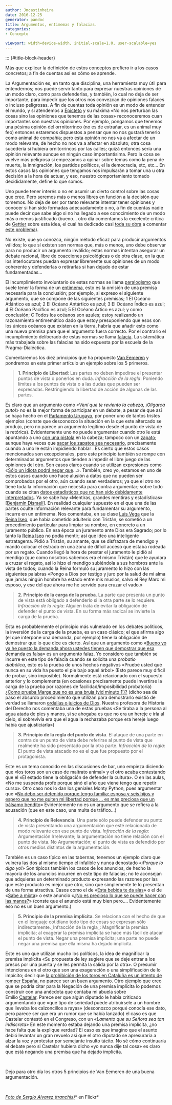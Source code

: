 ```yaml
---
author: Jmcastinheira
date: 2016-12-25
generator: pandoc
title: Argumentos, entimemas y falacias.
categories:
- Concepto

viewport: width=device-width, initial-scale=1.0, user-scalable=yes
---
```


::: {#title-block-header}

Más que explicar la definición de estos conceptos prefiero ir a los
casos concretos; a fin de cuentas así es cómo se aprende.

La Argumentación es, en tanto que disciplina, una herramienta muy útil
para entendernos; nos puede servir tanto para expresar nuestras
opiniones de un modo claro, como para defenderlas, y también, lo cual no
deja de ser importante, para impedir que los otros nos convezcan de
opiniones falaces o incluso peligrosas. A fin de cuentas toda opinión es
un modo de entender el mundo, y si atendemos a
[Epicteto](http://www.google.es/url?sa=t&source=web&cd=1&ved=0CBoQFjAA&url=http%3A%2F%2Fes.wikipedia.org%2Fwiki%2FEpicteto&ei=MpjmTJfpJMrChAeyz7y4DA&usg=AFQjCNHVIgUkI-2TQju3v2BiFakZupW07A&sig2=zO_CZ6bid5RgDBhUK8dDPg)
y su máxima «No nos perturban las cosas sino las opiniones que tenemos
de las cosas» reconoceremos cuan importantes son nuestras opiniones. Por
ejemplo, pongamos que tenemos una pésima opinión del orrnitorrinco (no
es de extrañar, es un animal muy feo) entonces estaremos dispuestos a
pensar que no nos gustará tenerlo como animal de compañía; pero esta
opinión no nos va a afectar de un modo relevante, de hecho no nos va a
afectar en absoluto; otra cosa sucedería si hubiera ornitorrincos por
las calles; quizá entonces sería una opinión relevante aunque en ningún
caso importantísima. Pero la cosa se vuelve más peligrosa si empezamos a
opinar sobre temas como la pena de muerte, la inmigración, los partidos
políticos, el la democracia, etc, etc... En estos casos las opiniones
que tengamos nos impulsarán a tomar una u otra decisión a la hora de
actuar, y eso, nuestro comportamiento tomado decididamente, define lo
que somos.

Uno puede tener interés o no en asumir un cierto control sobre las cosas
que cree. Pero seremos más o menos libres en función a la decisión que
tomemos. No deja de ser por tanto relevante intentar tener opiniones y
conocer si han sido formadas adecuadamente o no, a fin de cuentas nadie
puede decir que sabe algo si no ha llegado a ese conocimiento de un modo
más o menos justificado (bueno... otro día comentamos la excelente
crítica de [Gettier](http://es.wikipedia.org/wiki/Edmund_Gettier) sobre
esta idea, el cual ha dedicado casi [toda su
obra](http://www.box.net/encoded/8685887/85630343/dc32d8b9ee3b752288903874258bfbea)
a comentar [este
problema](http://es.wikipedia.org/wiki/Problema_de_Gettier)).

No existe, que yo conozca, ningún método eficaz para producir argumentos
válidos; lo que sí existen son normas que, más o menos, uno debe
observar para no producir un argumento inválido; estas normas intentan
asegurar un debate racional, libre de coacciones psicológicas o de otra
clase, en la que los interlocutores puedan expresar libremente sus
opiniones de un modo coherente y defenderlas o retirarlas si han dejado
de estar fundamentadas...

El incumplimiento involuntario de estas normas se llama
[paralogismo](http://es.wikipedia.org/wiki/Paralogismo) que suele tener
la forma de un [entimema](http://es.wikipedia.org/wiki/Entimema), esto
es la omisión de una premisa necesaria para la conclusión; por ejemplo,
si expreso el siguiente argumento, que se compone de las siguientes
premisas; 1 El Oceano Atlántico es azul; 2 El Océano Antártico es azul;
3 El Océano Índico es azul; 4 El Océano Pacífico es azul; 5 El Océano
Ártico es azul; y como conclusión; C Todos los océanos son azules; estoy
realizando un razonamiento entimemático dado que estoy presuponiendo que
esos son los únicos océanos que existen en la tierra, habría que añadir
esto como una nueva premisa para que el argumento fuera correcto. Por el
contrario el incumplimiento deliberado de estas normas se llama
[falacia](http://es.wikipedia.org/wiki/Falacia). La sistemática más
trabajada sobre las falacias ha sido expuesta por la escuela de la
Pragma-Dialéctica.

Comentaremos los diez principios que ha propuesto [Van
Eemeren](http://home.medewerker.uva.nl/f.h.vaneemeren/) y pondremos en
este primer artículo un ejemplo sobre los 5 primeros.

> **1. Principio de Libertad**: Las partes no deben impedirse el
> presentar puntos de vista o ponerlos en duda. *Infracción de la
> regla*: Poniendo límites a los puntos de vista o a las dudas que
> pueden ser expresadas. Restringiendo la libertad de acción de algunas
> de las partes.

Es claro que un argumento como «*Vení que te reviento la cabeza,
¡Oligarca puto!*» no es la mejor forma de participar en un debate, a
pesar de que así se haya hecho en el [Parlamento
Urugayo](http://www.youtube.com/watch?v=jYbRg6QXJDo), por poner uno de
tantos tristes ejemplos (conste que desconozco la situación en la que
este altercado se produjo, pero no parece un argumento legítimo desde el
punto de vista de la retórica). Evidentemente uno no puede argumentar
cuando otro le está apuntando a uno [con una
pistola](http://www.youtube.com/watch?v=kbvc8-KrhfQ) en la cabeza;
tampoco con un
[zapato](http://es.wikipedia.org/wiki/Incidente_del_zapato_%28Jrushchov%29);
aunque haya veces que [sacar los zapatos sea
necesario](http://kekoencieza.blogspot.com/2007/04/el-zapato.html),
precisamente cuando a uno le están impidiendo hablar . Es cierto que
estos casos mencionados son excepcionales, pero este principio también
se rompe con determinados argumentos que tienden a impedir el libre
juego de las opiniones del otro. Son casos claros cuando se utilizan
expresiones como «[Sólo un idiota podrá negar
que](http://www.cafeytertulia.com/index.php?option=com_content&view=article&id=724:basagoiti-solo-un-idiota-podria-caer-una-cuarta-vez-en-negociar-con-eta&catid=40:noticias&Itemid=65)...».
También, creo yo, estamos en uno de estos casos cuando uno hace alusión
a datos que no pueden ser comprobados por el otro, aún cuando sean
verdaderos; ya que el otro no tiene toda la información que necesita
para contra argumentar; sobre todo cuando se citan [datos estadísticos
que no han sido debidamente
interpretados](http://discoduro.wordpress.com/2009/03/31/abre-los-ojos-la-falacia-de-las-estadisticas/).
Ya se sabe hay «Mentiras, grandes mentiras y estadísticas» \[[Benjamín
Disraeli](http://es.wikipedia.org/wiki/Benjamin_Disraeli)\]. En realidad
cualquier supuesto en el que una de las partes oculte información
relevante para fundamentar su argumento, incurre en un entimema. Nos
comentaba, en su clase [Luis
Vega](http://books.google.es/books?id=n-XxxHqyTwoC&lpg=PP1&ots=XBw0wNxwf7&dq=si%20de%20argumentar%20se%20trata&pg=PA183#v=onepage&q=Iseo&f=false)
que la [Reina Iseo](http://es.wikipedia.org/wiki/Isolda_de_Irlanda), que
había cometido adulterio con Tristán, se sometió a un procedimiento
particular para limpiar su nombre, en concreto a un juramento público.
En esa época un juramento ante Dios era Sagrado; por lo tanto la [Reina
Iseo](http://es.wikipedia.org/wiki/Isolda_de_Irlanda) no podía mentir;
así que ideo una inteligente estratagema. Pidió a Tristán, su amante,
que se disfrazara de mendigo y mandó colocar el estrado en una zona de
difícil acceso que estaba rodeada por un regato. Cuando llegó la hora de
prestar el juramento le pidió al mendigo (que como nosotros sabemos era
el mismo Tristán) que le ayudara a cruzar el regato, así lo hizo el
mendigo subiéndola a sus hombros ante la vista de todos; cuando la Reina
formuló su juramento lo hizo con las siguientes palabras «Pongo a Dios
por testigo y juro por la salud de mi alma que jamás ningún hombre ha
estado entre mis muslos, salvo el Rey Marc mi esposo, y ese del que
ahora me he servido para cruzar el vado.»

> **2. Principio de la carga de la prueba**. La parte que presenta un
> punto de vista está obligado a defenderlo si la otra parte se lo
> requiere. *Infracción de la regla*: Alguien trata de evitar la
> obligación de defender el punto de vista. En su forma más radical se
> invierte la carga de la prueba.

Esta es probablemente el principio más vulnerado en los debates
políticos, la inversión de la carga de la prueba, es un caso clásico; el
que afirma algo (el que interpone una demanda, por ejemplo) tiene la
obligación de demostrar que lo que dice es cierto. Así que un argumento
como «[Bueno yo ya he puesto la demanda ahora ustedes tienen que
demostrar que esa demanda es
falsa](http://www.youtube.com/watch?v=C_U8mg0qg98)» es un argumento
falaz. Yo considero que también se incurre en este tipo de falacia
cuando se solicita una *probatio diabólica,* esto es la prueba de unos
hechos negativos «Pruebe usted que nunca en su vida ha puesto el pie
bajo aquel árbol» (Esto parece muy difícil de probar, sino imposible).
Normalmente está relacionado con el supuesto anterior y lo complementa
(en ocasiones precisamente puede invertirse la carga de la prueba por
razones de facilidad/imposibilidad probatoria) [¿Como prueba Marge que
no es una bruja (vid minuto
1′)?](http://www.youtube.com/watch?v=oQ5eYZnQvwc) (dicho sea de paso el
absurdo procedimiento que utilizan para demostrarlo existió de verdad se
llamaron [ordalías o juicios de
Dios](http://es.wikipedia.org/wiki/Ordal%C3%ADa). Nuestra profesora de
Historia del Derecho nos comentaba una de estas pruebas «Se tiraba a la
persona al agua atada de pies y manos, si se ahogaba es que no era un
hereje e iría al cielo, si sobrevivía era que el agua la rechazaba
porque era hereje luego había que ajusticiarla»)

> **3. Principio de la regla del punto de vista**. El ataque de una
> parte en contra de un punto de vista debe referirse al punto de vista
> que realmente ha sido presentado por la otra parte. *Infracción de la
> regla*: El punto de vista atacado no es el que fue propuesto por el
> protagonista.

Este es un tema conocido en las discusiones de bar, uno empieza diciendo
que «los toros son un caso de maltrato animal» y el otro acaba
contestando que el «El estado tiene la obligación de defender la
cultura». O en las aulas, «No me suspenda profe porque sinó el año que
viene tengo que repetir curso». Otro caso nos lo dan los geniales Monty
Python, pues argumentar que «[No debo ser detenido porque tengo familia;
esposa y seis hijos y espero que no me quiten mi libertad porque ... es
más preciosa que un bálsamo
bendito](http://www.youtube.com/watch?v=0LZhEmGhluU)» Evidentemente no
es un argumento que se refiera a la acusación (que en este caso, una
multa de tráfico...)

> **4. Principio de Relevancia**. Una parte sólo puede defender su punto
> de vista presentando una argumentación que esté relacionada de modo
> relevante con ese punto de vista. *Infracción de la regla*:
> Argumentación Irrelevante; la argumentación no tiene relación con el
> punto de vista. No Argumentación; el punto de vista es defendido por
> otros medios distintos de la argumentación.

También es un caso típico en las tabernas, tenemos un ejemplo claro que
vulnera las dos al mismo tiempo el infalible y nunca denostado «*¡Porque
lo digo yo!*» Son típicos también los casos de los anuncios, de hecho la
mayoría de los anuncios incurren en este tipo de falacias; no te
aconsejan que adquieras un determinado producto expresando las razones
por las que este producto es mejor que otro, sino que simplemente te lo
presentan de una forma atractiva. Casos como el de «[Esta bebida te da
alas](http://www.youtube.com/watch?v=Dgi90AHqKFk)» o el de «[Sabe a
mixta](http://www.youtube.com/watch?v=n7ay7HiVDAw)» o este anuncio «[¿No
es precioso lo que se puede hacer con las
manos?](http://www.youtube.com/watch?v=fh4nCnLSVio)» (conste que el
anuncio está muy bien pero.... Evidentemente eso no es un buen
argumento.)

> **5. Principio de la premisa implícita**. Se relaciona con el hecho de
> que en el lenguaje cotidiano todo tipo de cosas se expresan sólo
> indirectamente.\_Infracción de la regla\_: Magnificar la premisa
> implícita; al exagerar la premisa implícita se hace más fácil de
> atacar el punto de vista. Negar una premisa implícita; una parte no
> puede negar una premisa que ella misma ha dejado implícita.

Este es uno que utilizan mucho los políticos, la idea de magnificar la
premisa implícita «Su propuesta de ley sugiere que se deje entrar a los
presos por una puerta y se les permita la salida por la otra». O
presumir intenciones en el otro que son una exageración o una
simplificación de lo impícito; decir que [la prohibición de los toros en
Cataluña es un intento de romper
España](http://www.youtube.com/watch?v=1GzcE0jOOeA), no parece ser un
buen argumento. Otro ejemplo que creo que se podría citar para la
Negación de una premisa implícita lo podemos construir con una anécdota
que contaba mi abuela sobre
Emilio [Castelar](http://es.wikipedia.org/wiki/Emilio_Castelar_y_Ripoll). Parece
ser que algún diputado le había criticado argumentando que «qué tipo de
seriedad puede atribuírsele a un hombre que llevaba los calzoncillos a
rayas» (desconozco porqué conocía ese dato, pero parece ser que era un
rumor que se había lanzado) el caso es que Castelar contestó en el
Congreso, con un «*Lamento que su Señora sea tan indiscreta*» En este
momento estaba dejando una premisa implícita, ¿no hace falta que la
explique verdad? El caso es que imagino que el asunto debió levantar un
gran revuelo así que el otro diputado se apresuraría a alzar la voz y
protestar por semejante insulto tácito. No sé cómo continuaría el debate
pero si Castelar hubiera dicho «yo nunca dije tal cosa» es claro que
está negando una premisa que ha dejado implícita.

 

Dejo para otro día los otros 5 principios de Van Eemeren de una buena
argumentación.

 

[*Foto de Sergio Alvarez
(tranchis)*](http://www.flickr.com/photos/25813335@N00/3708549622/)* en
Flickr*

